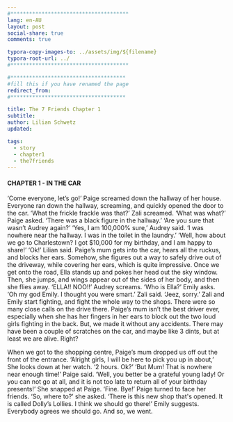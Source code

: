 ```yaml
---
#**************************************
lang: en-AU
layout: post
social-share: true
comments: true

typora-copy-images-to: ../assets/img/${filename}
typora-root-url: ../
#**************************************

#*************************************
#fill this if you have renamed the page
redirect_from:
#*************************************

title: The 7 Friends Chapter 1
subtitle: 
author: Lilian Schwetz
updated:

tags:
  - story
  - chapter1
  - the7friends
---
```


#### CHAPTER 1 - IN THE CAR

‘Come everyone, let’s go!’ Paige screamed down the hallway of her house.
Everyone ran down the hallway, screaming, and quickly opened the door to the car.
‘What the frickle frackle was that?’ Zali screamed.
‘What was what?’ Paige asked.
‘There was a black figure in the hallway.’
‘Are you sure that wasn’t Audrey again?’
‘Yes, I am 100,000% sure,’ Audrey said. ‘I was nowhere near the hallway. I was in the toilet in the laundry.’
‘Well, how about we go to Charlestown? I got $10,000 for my birthday, and I am happy to share!’
‘Ok!’ Lilian said.
Paige’s mum gets into the car, hears all the ruckus, and blocks her ears. Somehow, she figures out a way to safely drive out of the driveway, while covering her ears, which is quite impressive. Once we get onto the road, Ella stands up and pokes her head out the sky window. Then, she jumps, and wings appear out of the sides of her body, and then she flies away.
‘ELLA!! NOO!!’ Audrey screams.
‘Who is Ella?’ Emily asks.
‘Oh my god Emily. I thought you were smart.’ Zali said.
‘Jeez, sorry.’
Zali and Emily start fighting, and fight the whole way to the shops.
There were so many close calls on the drive there. Paige’s mum isn’t the best driver ever, especially when she has her fingers in her ears to block out the two loud girls fighting in the back. But, we made it without any accidents. There may have been a couple of scratches on the car, and maybe like 3 dints, but at least we are alive. Right?

When we got to the shopping centre, Paige’s mum dropped us off out the front of the entrance.
‘Alright girls, I will be here to pick you up in about,’ She looks down at her watch. ‘2 hours. Ok?’
‘But Mum! That is nowhere near enough time!’ Paige said.
‘Well, you better be a grateful young lady! Or you can not go at all, and it is not too late to return all of your birthday presents!’ She snapped at Paige.
‘Fine. Bye!’
Paige turned to face her friends. 
‘So, where to?’ she asked.
‘There is this new shop that's opened. It is called Dolly’s Lollies. I think we should go there!’ Emily suggests.
Everybody agrees we should go. And so, we went.

